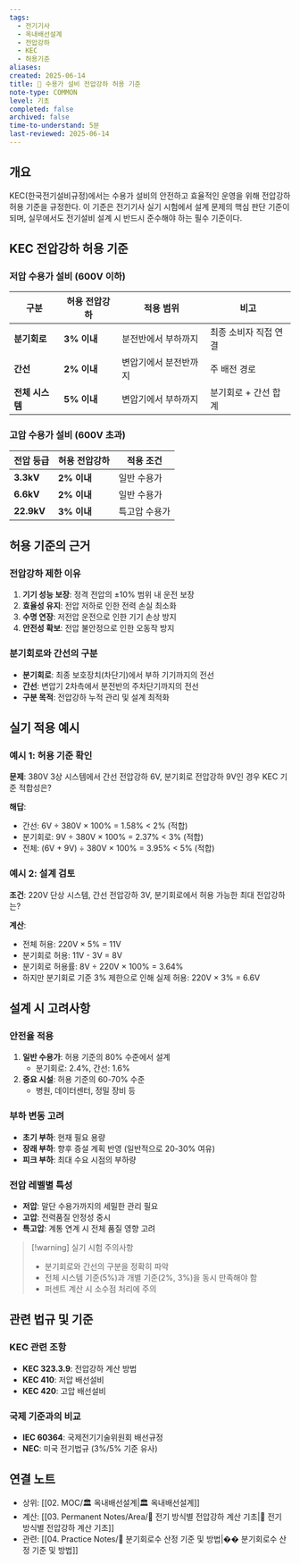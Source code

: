 ```yaml
---
tags:
  - 전기기사
  - 옥내배선설계
  - 전압강하
  - KEC
  - 허용기준
aliases: 
created: 2025-06-14
title: 📝 수용가 설비 전압강하 허용 기준
note-type: COMMON
level: 기초
completed: false
archived: false
time-to-understand: 5분
last-reviewed: 2025-06-14
---
```


## 개요
KEC(한국전기설비규정)에서는 수용가 설비의 안전하고 효율적인 운영을 위해 전압강하 허용 기준을 규정한다. 이 기준은 전기기사 실기 시험에서 설계 문제의 핵심 판단 기준이 되며, 실무에서도 전기설비 설계 시 반드시 준수해야 하는 필수 기준이다.

## KEC 전압강하 허용 기준

### 저압 수용가 설비 (600V 이하)

| 구분 | 허용 전압강하 | 적용 범위 | 비고 |
|------|-------------|----------|------|
| **분기회로** | **3% 이내** | 분전반에서 부하까지 | 최종 소비자 직접 연결 |
| **간선** | **2% 이내** | 변압기에서 분전반까지 | 주 배전 경로 |
| **전체 시스템** | **5% 이내** | 변압기에서 부하까지 | 분기회로 + 간선 합계 |

### 고압 수용가 설비 (600V 초과)

| 전압 등급 | 허용 전압강하 | 적용 조건 |
|----------|-------------|----------|
| **3.3kV** | **2% 이내** | 일반 수용가 |
| **6.6kV** | **2% 이내** | 일반 수용가 |
| **22.9kV** | **3% 이내** | 특고압 수용가 |

## 허용 기준의 근거

### 전압강하 제한 이유
1. **기기 성능 보장**: 정격 전압의 ±10% 범위 내 운전 보장
2. **효율성 유지**: 전압 저하로 인한 전력 손실 최소화
3. **수명 연장**: 저전압 운전으로 인한 기기 손상 방지
4. **안전성 확보**: 전압 불안정으로 인한 오동작 방지

### 분기회로와 간선의 구분
- **분기회로**: 최종 보호장치(차단기)에서 부하 기기까지의 전선
- **간선**: 변압기 2차측에서 분전반의 주차단기까지의 전선
- **구분 목적**: 전압강하 누적 관리 및 설계 최적화

## 실기 적용 예시

### 예시 1: 허용 기준 확인
**문제**: 380V 3상 시스템에서 간선 전압강하 6V, 분기회로 전압강하 9V인 경우 KEC 기준 적합성은?

**해답**:
- 간선: 6V ÷ 380V × 100% = 1.58% < 2% (적합)
- 분기회로: 9V ÷ 380V × 100% = 2.37% < 3% (적합)
- 전체: (6V + 9V) ÷ 380V × 100% = 3.95% < 5% (적합)

### 예시 2: 설계 검토
**조건**: 220V 단상 시스템, 간선 전압강하 3V, 분기회로에서 허용 가능한 최대 전압강하는?

**계산**:
- 전체 허용: 220V × 5% = 11V
- 분기회로 허용: 11V - 3V = 8V
- 분기회로 허용률: 8V ÷ 220V × 100% = 3.64%
- 하지만 분기회로 기준 3% 제한으로 인해 실제 허용: 220V × 3% = 6.6V

## 설계 시 고려사항

### 안전율 적용
1. **일반 수용가**: 허용 기준의 80% 수준에서 설계
   - 분기회로: 2.4%, 간선: 1.6%
2. **중요 시설**: 허용 기준의 60-70% 수준
   - 병원, 데이터센터, 정밀 장비 등

### 부하 변동 고려
- **초기 부하**: 현재 필요 용량
- **장래 부하**: 향후 증설 계획 반영 (일반적으로 20-30% 여유)
- **피크 부하**: 최대 수요 시점의 부하량

### 전압 레벨별 특성
- **저압**: 말단 수용가까지의 세밀한 관리 필요
- **고압**: 전력품질 안정성 중시
- **특고압**: 계통 연계 시 전체 품질 영향 고려

> [!warning] 실기 시험 주의사항
> - 분기회로와 간선의 구분을 정확히 파악
> - 전체 시스템 기준(5%)과 개별 기준(2%, 3%)을 동시 만족해야 함
> - 퍼센트 계산 시 소수점 처리에 주의

## 관련 법규 및 기준

### KEC 관련 조항
- **KEC 323.3.9**: 전압강하 계산 방법
- **KEC 410**: 저압 배선설비
- **KEC 420**: 고압 배선설비

### 국제 기준과의 비교
- **IEC 60364**: 국제전기기술위원회 배선규정
- **NEC**: 미국 전기법규 (3%/5% 기준 유사)

## 연결 노트
- 상위: [[02. MOC/🏛️ 옥내배선설계|🏛️ 옥내배선설계]]
- 계산: [[03. Permanent Notes/Area/📝 전기 방식별 전압강하 계산 기초|📝 전기 방식별 전압강하 계산 기초]]
- 관련: [[04. Practice Notes/📝 분기회로수 산정 기준 및 방법|�� 분기회로수 산정 기준 및 방법]] 